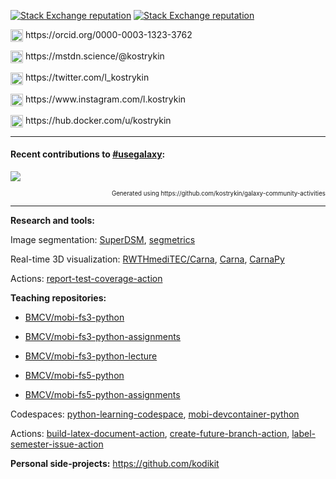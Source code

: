 [![Stack Exchange reputation](https://img.shields.io/stackexchange/stackoverflow/r/1444073?style=for-the-badge)](https://stackoverflow.com/users/1444073/kostrykin)
[![Stack Exchange reputation](https://img.shields.io/stackexchange/math/r/82092?style=for-the-badge)](https://math.stackexchange.com/users/82092/kostrykin)

<!-- https://github.com/FortAwesome/Font-Awesome -->

<p><img src="https://github.com/kostrykin/kostrykin/assets/6557139/4e0d52b2-2a50-413e-9e23-3e0ceadb1169" width="20" align="center">
https://orcid.org/0000-0003-1323-3762</p>

<p><img src="https://github.com/kostrykin/kostrykin/assets/6557139/c83f927e-d587-4b86-a08f-0981efe06b53" width="20" align="center">
https://mstdn.science/@kostrykin</p>

<p><img src="https://github.com/kostrykin/kostrykin/assets/6557139/16408e41-5ea4-46b3-8419-ac91384dc3f7" width="20" align="center">
https://twitter.com/l_kostrykin</p>

<p><img src="https://github.com/kostrykin/kostrykin/assets/6557139/874339d2-3929-4551-a45f-d0739208d295" width="20" align="center">
https://www.instagram.com/l.kostrykin</p>

<p><img src="https://github.com/kostrykin/kostrykin/assets/6557139/3dec4fe1-538e-4256-9500-7edb72567fb3" width="20" align="center">
https://hub.docker.com/u/kostrykin</p>

---

#### Recent contributions to [#usegalaxy](https://github.com/topics/usegalaxy):

![](https://kostrykin.github.io/galaxy-community-activities/report/assets/images/contributiongraphs/kostrykin.png)
<p align="right"><sup><sub>Generated using https://github.com/kostrykin/galaxy-community-activities</sub></sup></p>

---

**Research and tools:**

Image segmentation:
[SuperDSM](https://github.com/BMCV/SuperDSM),
[segmetrics](https://github.com/BMCV/segmetrics)

Real-time 3D visualization:
[RWTHmediTEC/Carna](https://github.com/RWTHmediTEC/Carna),
[Carna](https://github.com/kostrykin/Carna),
[CarnaPy](https://github.com/kostrykin/CarnaPy)

Actions: [report-test-coverage-action](https://github.com/kostrykin/report-test-coverage-action)

**Teaching repositories:**

- [BMCV/mobi-fs3-python](https://github.com/BMCV/mobi-fs3-python)
- [BMCV/mobi-fs3-python-assignments](https://github.com/BMCV/mobi-fs3-python-assignments)
- [BMCV/mobi-fs3-python-lecture](https://github.com/BMCV/mobi-fs3-python-lecture)

- [BMCV/mobi-fs5-python](https://github.com/BMCV/mobi-fs5-python)
- [BMCV/mobi-fs5-python-assignments](https://github.com/BMCV/mobi-fs5-python-assignments)

Codespaces:
[python-learning-codespace](https://github.com/kostrykin/python-learning-codespace),
[mobi-devcontainer-python](https://github.com/kostrykin/mobi-devcontainer-python)

Actions:
[build-latex-document-action](https://github.com/kostrykin/build-latex-document-action),
[create-future-branch-action](https://github.com/kostrykin/create-future-branch-action),
[label-semester-issue-action](https://github.com/kostrykin/label-semester-issue-action)

**Personal side-projects:** <https://github.com/kodikit>
